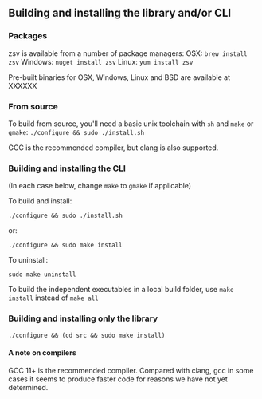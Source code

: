 ## Building and installing the library and/or CLI

### Packages

zsv is available from a number of package managers:
OSX: `brew install zsv`
Windows: `nuget install zsv`
Linux: `yum install zsv`

Pre-built binaries for OSX, Windows, Linux and BSD are available at XXXXXX

### From source

To build from source, you'll need a basic unix toolchain with `sh` and `make` or `gmake`:
  `./configure && sudo ./install.sh`

GCC is the recommended compiler, but clang is also supported. 

### Building and installing the CLI

(In each case below, change `make` to `gmake` if applicable)

To build and install:
```
./configure && sudo ./install.sh
```

or:
```
./configure && sudo make install
```

To uninstall:
```
sudo make uninstall
```

To build the independent executables in a local build folder,
use `make install` instead of `make all`


### Building and installing only the library
```
./configure && (cd src && sudo make install)
```


#### A note on compilers
GCC 11+ is the recommended compiler. Compared with clang,
gcc in some cases it seems to produce faster code for reasons
we have not yet determined.
